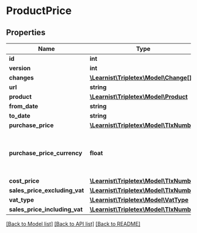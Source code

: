 # ProductPrice

## Properties
Name | Type | Description | Notes
------------ | ------------- | ------------- | -------------
**id** | **int** |  | [optional] 
**version** | **int** |  | [optional] 
**changes** | [**\Learnist\Tripletex\Model\Change[]**](Change.md) |  | [optional] 
**url** | **string** |  | [optional] 
**product** | [**\Learnist\Tripletex\Model\Product**](Product.md) |  | [optional] 
**from_date** | **string** |  | [optional] 
**to_date** | **string** |  | [optional] 
**purchase_price** | [**\Learnist\Tripletex\Model\TlxNumber**](TlxNumber.md) |  | [optional] 
**purchase_price_currency** | **float** | Purchase Price (cost) excluding VAT in the product&#x27;s currency | [optional] 
**cost_price** | [**\Learnist\Tripletex\Model\TlxNumber**](TlxNumber.md) |  | [optional] 
**sales_price_excluding_vat** | [**\Learnist\Tripletex\Model\TlxNumber**](TlxNumber.md) |  | [optional] 
**vat_type** | [**\Learnist\Tripletex\Model\VatType**](VatType.md) |  | [optional] 
**sales_price_including_vat** | [**\Learnist\Tripletex\Model\TlxNumber**](TlxNumber.md) |  | [optional] 

[[Back to Model list]](../../README.md#documentation-for-models) [[Back to API list]](../../README.md#documentation-for-api-endpoints) [[Back to README]](../../README.md)

